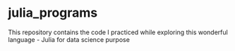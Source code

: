 # julia_programs
This repository contains the code I practiced while exploring this wonderful language - Julia for data science purpose
